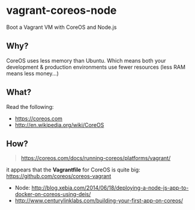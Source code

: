 vagrant-coreos-node
===================

Boot a Vagrant VM with CoreOS and Node.js

## Why?

CoreOS uses less memory than Ubuntu.
Which means both your development & production environments
use fewer resources (less RAM means less money...)

## What?

Read the following:

- https://coreos.com
- http://en.wikipedia.org/wiki/CoreOS


## How?

> https://coreos.com/docs/running-coreos/platforms/vagrant/

it appears that the **Vagrantfile** for CoreOS is
quite big: https://github.com/coreos/coreos-vagrant


- Node: http://blog.xebia.com/2014/06/18/deploying-a-node-js-app-to-docker-on-coreos-using-deis/
- http://www.centurylinklabs.com/building-your-first-app-on-coreos/
